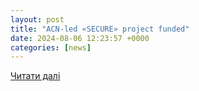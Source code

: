 ```yaml
---
layout: post
title: "ACN-led «SECURE» project funded"
date: 2024-08-06 12:23:57 +0000
categories: [news]
---
```


[Читати далі](https://www.acn.gov.it/portale/web/guest/-/acn-led-secure-project-funded)
